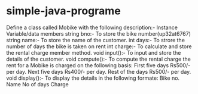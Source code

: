 # simple-java-programe
Define a class called Mobike with the following description:-
Instance Variable/data members
string bno:- To store the bike number(up32at6767)
string name:- To store the name of the customer.
int days:- To strore the number of days the bike is taken on rent
int charge:- To calculate and store the rental charge member method.
void input():- To input and store the details of the customer.
void compute():- To compute the rental charge the rent for a Mobike is charged on the following basis:
First five days Rs500/- per day.
Next five days Rs400/- per day.
Rest of the days Rs500/- per day.
void display():- To display the details in the following formate: Bike no.    Name     No of days    Charge
